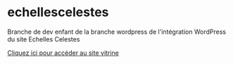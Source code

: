 # echellescelestes


Branche de dev enfant de la branche wordpress de l'intégration WordPress du site Echelles Celestes


[Cliquez ici pour accéder au site vitrine ](front-page.html)
